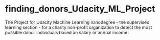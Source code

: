 # finding_donors_Udacity_ML_Project
The Project for Udacity Machine Learning nanodegree - the supervised learning section - for a charity non-profit organization to detect the most possible donor individuals based on salary or annual income.
